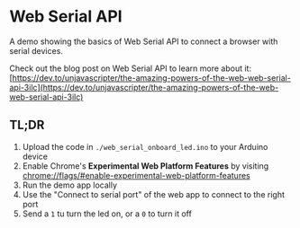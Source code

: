 # Web Serial API

A demo showing the basics of Web Serial API to connect a browser with serial devices.

Check out the blog post on Web Serial API to learn more about it: [https://dev.to/unjavascripter/the-amazing-powers-of-the-web-web-serial-api-3ilc](https://dev.to/unjavascripter/the-amazing-powers-of-the-web-web-serial-api-3ilc)

## TL;DR

1. Upload the code in `./web_serial_onboard_led.ino` to your Arduino device
1. Enable Chrome's **Experimental Web Platform Features** by visiting [chrome://flags/#enable-experimental-web-platform-features](chrome://flags/#enable-experimental-web-platform-features)
1. Run the demo app locally
1. Use the "Connect to serial port" of the web app to connect to the right port
1. Send a `1` tu turn the led on, or a `0` to turn it off
